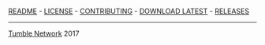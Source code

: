 [README](https://github.com/tumblenet/tumblenet-css/blob/master/README.md) - [LICENSE](https://github.com/tumblenet/tumblenet-css/blob/master/LICENSE.md) - [CONTRIBUTING](https://github.com/tumblenet/tumblenet-css/blob/master/.github/CONTRIBUTING.md) - [DOWNLOAD LATEST](https://github.com/tumblenet/tumblenet-css/releases/latest) - [RELEASES](https://github.com/tumblenet/tumblenet-css/releases)
***
[Tumble Network](http://tumblenet.me) 2017